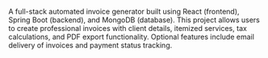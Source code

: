 A full-stack automated invoice generator built using React (frontend), Spring Boot (backend), and MongoDB (database). This project allows users to create professional invoices with client details, itemized services, tax calculations, and PDF export functionality. Optional features include email delivery of invoices and payment status tracking.
